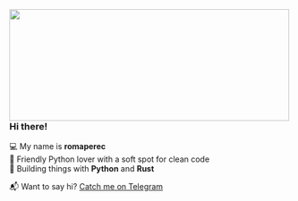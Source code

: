 <img align="left" src="https://raw.githubusercontent.com/orhun/orhun/refs/heads/master/assets/ratatui-spin-dark.gif#gh-dark-mode-only" width="500" height="200">

### Hi there!

💻 My name is **romaperec**  
🖤 Friendly Python lover with a soft spot for clean code   
🔌 Building things with **Python** and **Rust**

📬 Want to say hi? [Catch me on Telegram](https://t.me/romaperec )   
